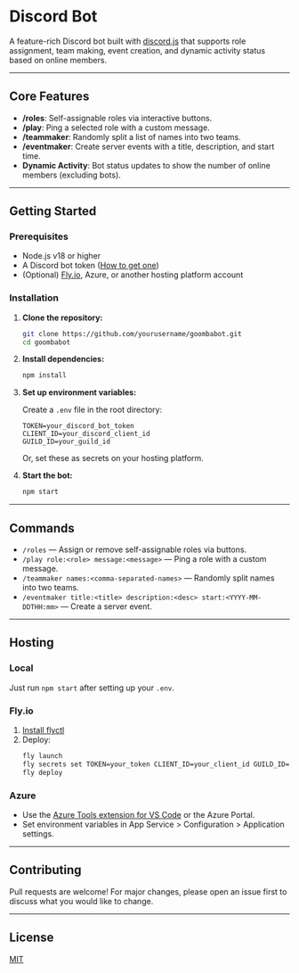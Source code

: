 # Discord Bot

A feature-rich Discord bot built with [discord.js](https://discord.js.org/) that supports role assignment, team making, event creation, and dynamic activity status based on online members.

---

## Core Features

- **/roles**: Self-assignable roles via interactive buttons.
- **/play**: Ping a selected role with a custom message.
- **/teammaker**: Randomly split a list of names into two teams.
- **/eventmaker**: Create server events with a title, description, and start time.
- **Dynamic Activity**: Bot status updates to show the number of online members (excluding bots).

---

## Getting Started

### Prerequisites

- Node.js v18 or higher
- A Discord bot token ([How to get one](https://discord.com/developers/applications))
- (Optional) [Fly.io](https://fly.io/), Azure, or another hosting platform account

### Installation

1. **Clone the repository:**
   ```sh
   git clone https://github.com/yourusername/goombabot.git
   cd goombabot
   ```

2. **Install dependencies:**
   ```sh
   npm install
   ```

3. **Set up environment variables:**

   Create a `.env` file in the root directory:
   ```
   TOKEN=your_discord_bot_token
   CLIENT_ID=your_discord_client_id
   GUILD_ID=your_guild_id
   ```

   Or, set these as secrets on your hosting platform.

4. **Start the bot:**
   ```sh
   npm start
   ```

---

## Commands

- `/roles` — Assign or remove self-assignable roles via buttons.
- `/play role:<role> message:<message>` — Ping a role with a custom message.
- `/teammaker names:<comma-separated-names>` — Randomly split names into two teams.
- `/eventmaker title:<title> description:<desc> start:<YYYY-MM-DDTHH:mm>` — Create a server event.

---

## Hosting

### Local

Just run `npm start` after setting up your `.env`.

### Fly.io

1. [Install flyctl](https://fly.io/docs/hands-on/install-flyctl/)
2. Deploy:
   ```sh
   fly launch
   fly secrets set TOKEN=your_token CLIENT_ID=your_client_id GUILD_ID=your_guild_id
   fly deploy
   ```

### Azure

- Use the [Azure Tools extension for VS Code](https://marketplace.visualstudio.com/items?itemName=ms-vscode.vscode-node-azure-pack) or the Azure Portal.
- Set environment variables in App Service > Configuration > Application settings.

---

## Contributing

Pull requests are welcome! For major changes, please open an issue first to discuss what you would like to change.

---

## License

[MIT](LICENSE)
